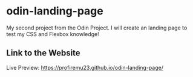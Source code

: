 # odin-landing-page
My second project from the Odin Project. I will create an landing page to test my CSS and Flexbox knowledge!

## Link to the Website
Live Preview: https://profiremu23.github.io/odin-landing-page/